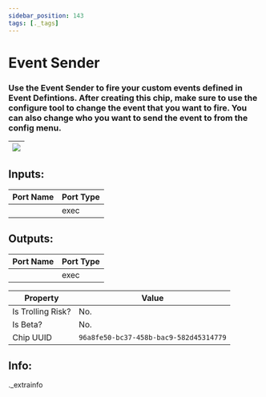 ```yaml
---
sidebar_position: 143
tags: [._tags]
---
```


# Event Sender


### Use the Event Sender to fire your custom events defined in Event Defintions. After creating this chip, make sure to use the configure tool to change the event that you want to fire. You can also change who you want to send the event to from the config menu.

| ![](https://images-ext-2.discordapp.net/external/MPmIaQzlEPmgGWlgi-WxBBXt0Bjv_zWPkg1y1f_sy3s/https/www.recroomcircuits.com/image/circuit/absolute-value?width=206&height=108) |
|-----|

## Inputs:
| Port Name | Port Type |
|-----------|-----------|
|  | exec |

## Outputs:
| Port Name | Port Type |
|-----------|-----------|
|  | exec | 

| Property  | Value |
|-------------------|-----------|
| Is Trolling Risk? | No. |
| Is Beta? | No. |
| Chip UUID | `96a8fe50-bc37-458b-bac9-582d45314779` |

## Info:
._extrainfo
